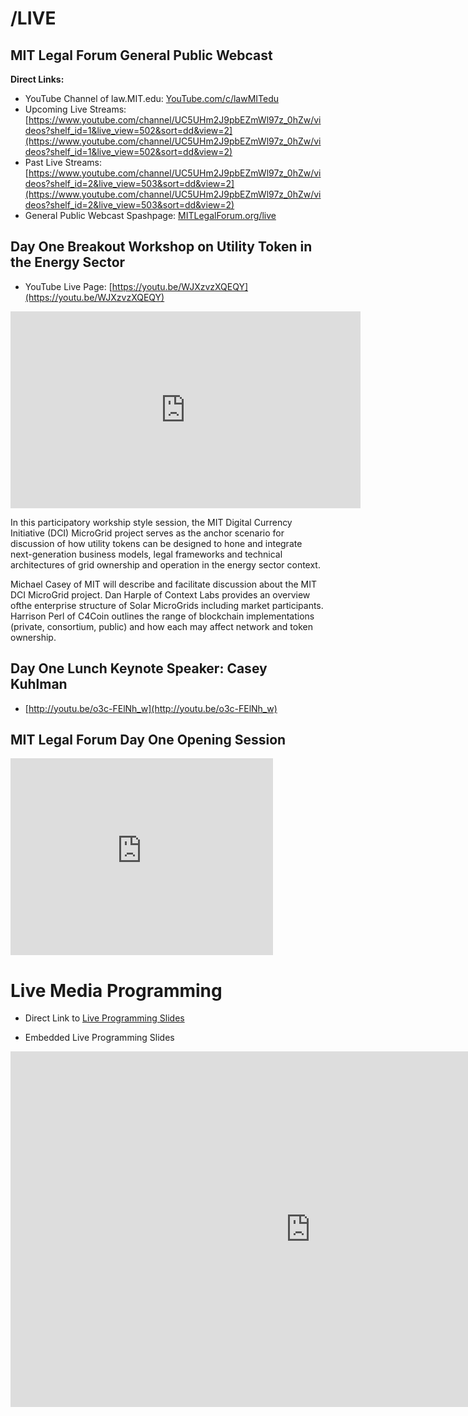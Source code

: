 # /LIVE

## MIT Legal Forum General Public Webcast

**Direct Links:**

* YouTube Channel of law.MIT.edu: [YouTube.com/c/lawMITedu](http://www.youtube.com/c/lawMITedu)
* Upcoming Live Streams: [https://www.youtube.com/channel/UC5UHm2J9pbEZmWl97z_0hZw/videos?shelf_id=1&live_view=502&sort=dd&view=2](https://www.youtube.com/channel/UC5UHm2J9pbEZmWl97z_0hZw/videos?shelf_id=1&live_view=502&sort=dd&view=2)
* Past Live Streams: [https://www.youtube.com/channel/UC5UHm2J9pbEZmWl97z_0hZw/videos?shelf_id=2&live_view=503&sort=dd&view=2](https://www.youtube.com/channel/UC5UHm2J9pbEZmWl97z_0hZw/videos?shelf_id=2&live_view=503&sort=dd&view=2)
* General Public Webcast Spashpage: [MITLegalForum.org/live](http://mitlegalforum.org/live)

## Day One Breakout Workshop on Utility Token in the Energy Sector

* YouTube Live Page: [https://youtu.be/WJXzvzXQEQY](https://youtu.be/WJXzvzXQEQY)

<iframe width="560" height="315" src="https://www.youtube.com/embed/WJXzvzXQEQY" frameborder="0" allowfullscreen></iframe>

In this participatory workship style session, the MIT Digital Currency Initiative (DCI) MicroGrid project serves as the anchor scenario for discussion of how utility tokens can be designed to hone and integrate next-generation business models, legal frameworks and technical architectures of grid ownership and operation in the energy sector context. 

Michael Casey of MIT will describe and facilitate discussion about the MIT DCI MicroGrid project.  Dan Harple of Context Labs provides an overview ofthe  enterprise structure of Solar MicroGrids including market participants. Harrison Perl of C4Coin outlines the range of blockchain implementations (private, consortium, public) and how each may affect network and token ownership.  


## Day One Lunch Keynote Speaker: Casey Kuhlman
* [http://youtu.be/o3c-FElNh_w](http://youtu.be/o3c-FElNh_w)

## MIT Legal Forum Day One Opening Session

<iframe width="420" height="315" src="http://www.youtube.com/embed/ipMXgkIklnc" frameborder="0" allowfullscreen></iframe>

# Live Media Programming

* Direct Link to [Live Programming Slides](https://docs.google.com/presentation/d/e/2PACX-1vS3eCd6GAVi6VQmvR31S50CjW4vF6oku_61jHP1Y0xaCqdrerptJqLQi3qbvmUMCR6cz-NrOVcamzqe/pub?start=false&loop=false&delayms=3000)

* Embedded Live Programming Slides
<iframe src="https://docs.google.com/presentation/d/e/2PACX-1vS3eCd6GAVi6VQmvR31S50CjW4vF6oku_61jHP1Y0xaCqdrerptJqLQi3qbvmUMCR6cz-NrOVcamzqe/embed?start=false&loop=false&delayms=3000" frameborder="0" width="960" height="569" allowfullscreen="true" mozallowfullscreen="true" webkitallowfullscreen="true"></iframe>
